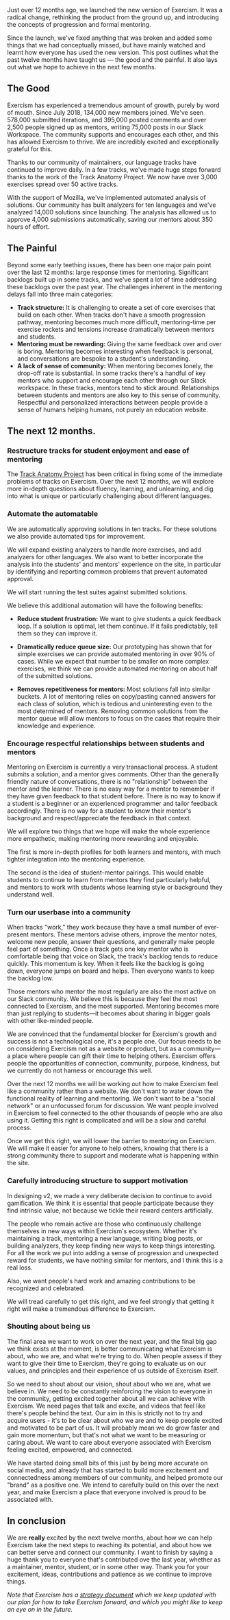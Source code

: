 Just over 12 months ago, we launched the new version of Exercism. It was a radical change, rethinking the product from the ground up, and introducing the concepts of progression and formal mentoring.

Since the launch, we've fixed anything that was broken and added some things that we had conceptually missed, but have mainly watched and learnt how everyone has used the new version. This post outlines what the past twelve months have taught us — the good and the painful. It also lays out what we hope to achieve in the next few months.

## The Good

Exercism has experienced a tremendous amount of growth, purely by word of mouth. Since July 2018, 134,000 new members joined. We've seen 578,000 submitted iterations, and 395,000 posted comments and over 2,500 people signed up as mentors, writing 75,000 posts in our Slack Workspace. The community supports and encourages each other, and this has allowed Exercism to thrive. We are incredibly excited and exceptionally grateful for this.

Thanks to our community of maintainers, our language tracks have continued to improve daily. In a few tracks, we've made huge steps forward thanks to the work of the Track Anatomy Project. We now have over 3,000 exercises spread over 50 active tracks.

With the support of Mozilla, we've implemented automated analysis of solutions. Our community has built analyzers for ten languages and we've analyzed 14,000 solutions since launching. The analysis has allowed us to approve 4,000 submissions automatically, saving our mentors about 350 hours of effort.

## The Painful

Beyond some early teething issues, there has been one major pain point over the last 12 months: large response times for mentoring. Significant backlogs built up in some tracks, and we've spent a lot of time addressing these backlogs over the past year. The challenges inherent in the mentoring delays fall into three main categories:

- **Track structure:** It is challenging to create a set of core exercises that build on each other. When tracks don't have a smooth progression pathway, mentoring becomes much more difficult, mentoring-time per exercise rockets and tensions increase dramatically between mentors and students.
- **Mentoring must be rewarding:** Giving the same feedback over and over is boring. Mentoring becomes interesting when feedback is personal, and conversations are bespoke to a student's understanding.
- **A lack of sense of community:** When mentoring becomes lonely, the drop-off rate is substantial. In some tracks there's a handful of key mentors who support and encourage each other through our Slack workspace. In these tracks, mentors tend to stick around. Relationships between students and mentors are also key to this sense of community. Respectful and personalized interactions between people provide a sense of humans helping humans, not purely an education website.

## The next 12 months.

### Restructure tracks for student enjoyment and ease of mentoring

The [Track Anatomy Project](https://exercism.io/blog/track-anatomy-project) has been critical in fixing some of the immediate problems of tracks on Exercism. Over the next 12 months, we will explore more in-depth questions about fluency, learning, and unlearning, and dig into what is unique or particularly challenging about different languages.

### Automate the automatable

We are automatically approving solutions in ten tracks. For these solutions we also provide automated tips for improvement.

We will expand existing analyzers to handle more exercises, and add analyzers for other languages. We also want to better incorporate the analysis into the students' and mentors' experience on the site, in particular by identifying and reporting common problems that prevent automated approval.

We will start running the test suites against submitted solutions.

We believe this additional automation will have the following benefits:

- **Reduce student frustration:** We want to give students a quick feedback loop. If a solution is optimal, let them continue. If it fails predictably, tell them so they can improve it.

- **Dramatically reduce queue size:** Our prototyping has shown that for simple exercises we can provide automated mentoring in over 90% of cases. While we expect that number to be smaller on more complex exercises, we think we can provide automated mentoring on about half of the submitted solutions.

- **Removes repetitiveness for mentors:** Most solutions fall into similar buckets. A lot of mentoring relies on copy/pasting canned answers for each class of solution, which is tedious and uninteresting even to the most determined of mentors. Removing common solutions from the mentor queue will allow mentors to focus on the cases that require their knowledge and experience.

### Encourage respectful relationships between students and mentors

Mentoring on Exercism is currently a very transactional process. A student submits a solution, and a mentor gives comments. Other than the generally friendly nature of conversations, there is no "relationship" between the mentor and the learner. There is no easy way for a mentor to remember if they have given feedback to that student before. There is no way to know if a student is a beginner or an experienced programmer and tailor feedback accordingly. There is no way for a student to know their mentor's background and respect/appreciate the feedback in that context.

We will explore two things that we hope will make the whole experience more empathetic, making mentoring more rewarding and enjoyable.

The first is more in-depth profiles for both learners and mentors, with much tighter integration into the mentoring experience.

The second is the idea of student-mentor pairings. This would enable students to continue to learn from mentors they find particularly helpful, and mentors to work with students whose learning style or background they understand well.

### Turn our userbase into a community

When tracks "work," they work because they have a small number of ever-present mentors. These mentors advise others, improve the mentor notes, welcome new people, answer their questions, and generally make people feel part of something. Once a track gets one key mentor who is comfortable being that voice on Slack, the track's backlog tends to reduce quickly. This momentum is key. When it feels like the backlog is going down, everyone jumps on board and helps. Then everyone wants to keep the backlog low.

Those mentors who mentor the most regularly are also the most active on our Slack community. We believe this is because they feel the most connected to Exercism,  and the most supported. Mentoring becomes more than just replying to students—it becomes about sharing in bigger goals with other like-minded people.

We are convinced that the fundamental blocker for Exercism's growth and success is not a technological one, it's a people one. Our focus needs to be on considering Exercism not as a website or product, but as a community—a place where people can gift their time to helping others. Exercism offers people the opportunities of connection, community, purpose, kindness, but we currently do not harness or encourage this well.

Over the next 12 months we will be working out how to make Exercism feel like a community rather than a website. We don't want to water down the functional reality of learning and mentoring. We don't want to be a "social network" or an unfocussed forum for discussion. We want people involved in Exercism to feel connected to the other thousands of people who are also using it. Getting this right is complicated and will be a slow and careful process.

Once we get this right, we will lower the barrier to mentoring on Exercism. We will make it easier for anyone to help others, knowing that there is a strong community there to support and moderate what is happening within the site.

### Carefully introducing structure to support motivation

In designing v2, we made a very deliberate decision to continue to avoid gamification. We think it is essential that people participate because they find intrinsic value, not because we tickle their reward centers artificially.

The people who remain active are those who continuously challenge themselves in new ways within Exercism's ecosystem. Whether it's maintaining a track, mentoring a new language, writing blog posts, or building analyzers, they keep finding new ways to keep things interesting. For all the work we put into adding a sense of progression and unexpected reward for students, we have nothing similar for mentors, and I think this is a real loss.

Also, we want people's hard work and amazing contributions to be recognized and celebrated.

We will tread carefully to get this right, and we feel strongly that getting it right will make a tremendous difference to Exercism.

### Shouting about being us

The final area we want to work on over the next year, and the final big gap we think exists at the moment, is better communicating what Exercism is about, who we are, and what we're trying to do. When people assess if they want to give their time to Exercism, they're going to evaluate us on our values, and principles and their experience of us outside of Exercism itself. 

So we need to shout about our vision, shout about who we are, what we believe in. We need to be constantly reinforcing the vision to everyone in the community, getting excited together about all we can achieve with Exercism. We need pages that talk and excite, and videos that feel like there's people behind the text. Our aim in this is strictly not to try and acquire users - it's to be clear about who we are and to keep people excited and motivated to be part of us. It will probably mean we do grow faster and gain more momentum, but that's not what we want to be measuring or caring about. We want to care about everyone associated with Exercism feeling excited, empowered, and connected.

We have started doing small bits of this just by being more accurate on social media, and already that has started to build more excitement and connectedness among members of our community, and helped promote our "brand" as a positive one. We intend to carefully build on this over the next year, and make Exercism a place that everyone involved is proud to be associated with.

## In conclusion

We are **really** excited by the next twelve months, about how we can help Exercism take the next steps to reaching its potential, and about how we can better serve and connect our community. I want to finish by saying a huge thank you to everyone that's contributed ove the last year, whether as a maintainer, mentor, student, or in some other way. Thank you for your excitement, ideas, contributions and patience as we continue to improve things.

_Note that Exercism has a [strategy document](https://exercism.io/strategy) which we keep updated with our plan for how to take Exercism forward, and which you might like to keep an eye on in the future._

